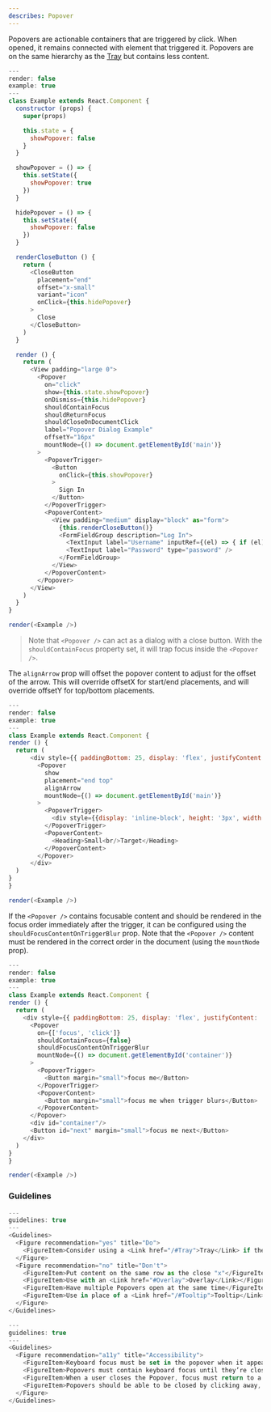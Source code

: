 ```yaml
---
describes: Popover
---
```

Popovers are actionable containers that are triggered by click. When opened, it remains connected with element that triggered it. Popovers are on the same hierarchy as the [Tray](#Tray) but contains less content.

```js
---
render: false
example: true
---
class Example extends React.Component {
  constructor (props) {
    super(props)

    this.state = {
      showPopover: false
    }
  }

  showPopover = () => {
    this.setState({
      showPopover: true
    })
  }

  hidePopover = () => {
    this.setState({
      showPopover: false
    })
  }

  renderCloseButton () {
    return (
      <CloseButton
        placement="end"
        offset="x-small"
        variant="icon"
        onClick={this.hidePopover}
      >
        Close
      </CloseButton>
    )
  }

  render () {
    return (
      <View padding="large 0">
        <Popover
          on="click"
          show={this.state.showPopover}
          onDismiss={this.hidePopover}
          shouldContainFocus
          shouldReturnFocus
          shouldCloseOnDocumentClick
          label="Popover Dialog Example"
          offsetY="16px"
          mountNode={() => document.getElementById('main')}
        >
          <PopoverTrigger>
            <Button
              onClick={this.showPopover}
            >
              Sign In
            </Button>
          </PopoverTrigger>
          <PopoverContent>
            <View padding="medium" display="block" as="form">
              {this.renderCloseButton()}
              <FormFieldGroup description="Log In">
                <TextInput label="Username" inputRef={(el) => { if (el) { this._username = el } }}/>
                <TextInput label="Password" type="password" />
              </FormFieldGroup>
            </View>
          </PopoverContent>
        </Popover>
      </View>
    )
  }
}

render(<Example />)

```

>Note that `<Popover />` can act as a dialog with a close button. With the `shouldContainFocus` property set, it will trap focus inside the `<Popover />`.


The `alignArrow` prop will offset the popover content to adjust for the offset of the arrow.
This will override offsetX for start/end placements, and will override offsetY for top/bottom placements.
```js
---
render: false
example: true
---
class Example extends React.Component {
render () {
  return (
      <div style={{ paddingBottom: 25, display: 'flex', justifyContent: 'center' }}>
        <Popover
          show
          placement="end top"
          alignArrow
          mountNode={() => document.getElementById('main')}
        >
          <PopoverTrigger>
            <div style={{display: 'inline-block', height: '3px', width: '3px', background: 'blue'}}/>
          </PopoverTrigger>
          <PopoverContent>
            <Heading>Small<br/>Target</Heading>
          </PopoverContent>
        </Popover>
      </div>
  )
}
}

render(<Example />)
```

If the `<Popover />` contains focusable content and should be rendered in the focus order
immediately after the trigger, it can be configured using the `shouldFocusContentOnTriggerBlur`
prop. Note that the `<Popover />` content must be rendered in the correct order in the document
(using the `mountNode` prop).
```js
---
render: false
example: true
---
class Example extends React.Component {
render () {
  return (
    <div style={{ paddingBottom: 25, display: 'flex', justifyContent: 'center' }}>
      <Popover
        on={['focus', 'click']}
        shouldContainFocus={false}
        shouldFocusContentOnTriggerBlur
        mountNode={() => document.getElementById('container')}
      >
        <PopoverTrigger>
          <Button margin="small">focus me</Button>
        </PopoverTrigger>
        <PopoverContent>
          <Button margin="small">focus me when trigger blurs</Button>
        </PopoverContent>
      </Popover>
      <div id="container"/>
      <Button id="next" margin="small">focus me next</Button>
    </div>
  )
}
}

render(<Example />)
```


### Guidelines

```js
---
guidelines: true
---
<Guidelines>
  <Figure recommendation="yes" title="Do">
    <FigureItem>Consider using a <Link href="/#Tray">Tray</Link> if the content is beyond a mobile screen size</FigureItem>
  </Figure>
  <Figure recommendation="no" title="Don't">
    <FigureItem>Put content on the same row as the close "x"</FigureItem>
    <FigureItem>Use with an <Link href="#Overlay">Overlay</Link></FigureItem>
    <FigureItem>Have multiple Popovers open at the same time</FigureItem>
    <FigureItem>Use in place of a <Link href="/#Tooltip">Tooltip</Link> or <Link href="/#Menu">Menu</Link></FigureItem>
  </Figure>
</Guidelines>
```


```js
---
guidelines: true
---
<Guidelines>
  <Figure recommendation="a11y" title="Accessibility">
    <FigureItem>Keyboard focus must be set in the popover when it appears; usually on the first interactive element</FigureItem>
    <FigureItem>Popovers must contain keyboard focus until they’re closed. This is to ensure that keyboard or screen reader users won't mistakenly interact with background content that is meant to be hidden or inaccessible</FigureItem>
    <FigureItem>When a user closes the Popover, focus must return to a logical place within the page. This is usually the element that triggered opening the popover</FigureItem>
    <FigureItem>Popovers should be able to be closed by clicking away, esc key and/or a close button</FigureItem>
  </Figure>
</Guidelines>
```
